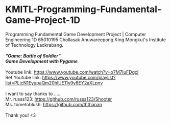 # KMITL-Programming-Fundamental-Game-Project-1D
Programming Fundamental Game Development Project | Computer Engineering 1D 65010195 Chollasak Anuwareepong King Mongkut's Institute of Technology Ladkrabang.<br />
<br />
***"Game: Battle of Soldier"***<br />
***Game Development with Pygame***<br/>
<br/>
Youtube link: https://www.youtube.com/watch?v=o7M7IuFDgcI <br />
Ref Youtube link: https://www.youtube.com/playlist?list=PLjcN1EyupaQm20hlUE11y9y8EY2aXLpnv <br/>
<br/>
I want to say thanks to .....<br/>
Mr. russs123: https://github.com/russs123/Shooter <br />
Ms. tometoblush: https://github.com/ththanan <br/>
<br/>
Thank you! <3




